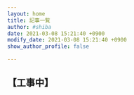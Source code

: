 ```yaml
---
layout: home
title: 記事一覧
author: #shiba
date: 2021-03-08 15:21:40 +0900
modify_date: 2021-03-08 15:21:40 +0900
show_author_profile: false

---
```


## 【工事中】
